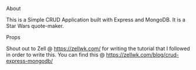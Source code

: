 About

This is a Simple CRUD Application built with Express and MongoDB.
It is a Star Wars quote-maker.

Props

Shout out to Zell @ https://zellwk.com/ for writing the tutorial that I followed in order to write this. You can find this @ https://zellwk.com/blog/crud-express-mongodb/
